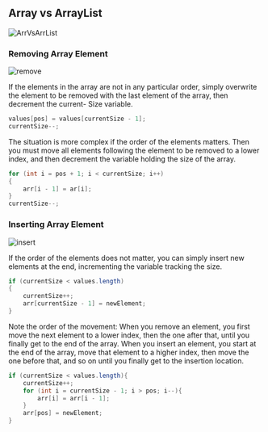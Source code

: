 ## Array vs ArrayList
![ArrVsArrList](./imgs/ArrVsArrList.png)
### Removing Array Element

![remove](./imgs/removeEl.jpg)

If the elements in the array are not in any particular order, simply overwrite
the element to be removed with the last element of the array, then decrement the
current- Size variable.

```java
values[pos] = values[currentSize - 1];
currentSize--;
```

The situation is more complex if the order of the elements matters. Then you
must move all elements following the element to be removed to a lower index, and
then decrement the variable holding the size of the array.

```java
for (int i = pos + 1; i < currentSize; i++)
{
	arr[i - 1] = ar[i];
}
currentSize--;
```

### Inserting Array Element

![insert](./imgs/insertArray.jpg)

If the order of the elements does not matter, you can simply insert new elements
at the end, incrementing the variable tracking the size.

```java
if (currentSize < values.length)
{
	currentSize++;
	arr[currentSize - 1] = newElement;
}
```

Note the order of the movement: When you remove an element, you first move the
next element to a lower index, then the one after that, until you finally get to
the end of the array. When you insert an element, you start at the end of the
array, move that element to a higher index, then move the one before that, and
so on until you finally get to the insertion location.

```java
if (currentSize < values.length){
	currentSize++;
	for (int i = currentSize - 1; i > pos; i--){
		arr[i] = arr[i - 1];
	}
	arr[pos] = newElement;
}
```
